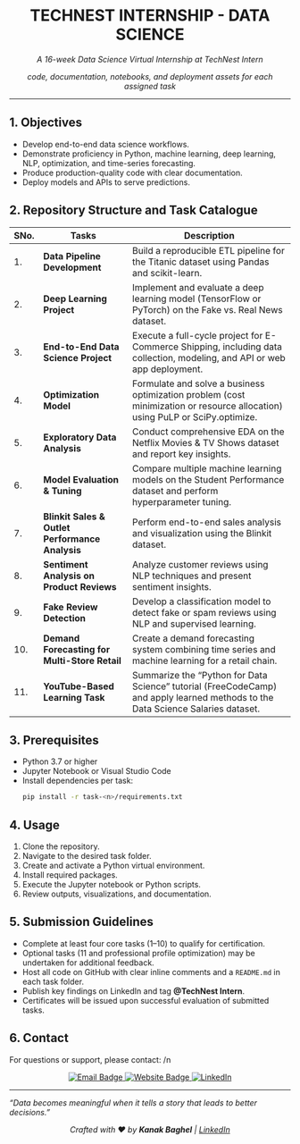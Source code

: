 
<h1 align="center"> TECHNEST INTERNSHIP - DATA SCIENCE </h1>
<p align="center"><em> A 16-week Data Science Virtual Internship at TechNest Intern</em></p>
<p align="center"><em> code, documentation, notebooks, and deployment assets for each assigned task </em></p>

---

## 1. Objectives

- Develop end-to-end data science workflows.  
- Demonstrate proficiency in Python, machine learning, deep learning, NLP, optimization, and time-series forecasting.  
- Produce production-quality code with clear documentation.  
- Deploy models and APIs to serve predictions.

## 2. Repository Structure and Task Catalogue
| SNo. | Tasks                  | Description |
|-------|------------------------|-------------|
|1.| **Data Pipeline Development** | Build a reproducible ETL pipeline for the Titanic dataset using Pandas and scikit-learn. |             
|2.| **Deep Learning Project**     |Implement and evaluate a deep learning model (TensorFlow or PyTorch) on the Fake vs. Real News dataset.|
|3.| **End-to-End Data Science Project** |Execute a full-cycle project for E-Commerce Shipping, including data collection, modeling, and API or web app deployment.|
|4.| **Optimization Model**        | Formulate and solve a business optimization problem (cost minimization or resource allocation) using PuLP or SciPy.optimize.|
|5.| **Exploratory Data Analysis** | Conduct comprehensive EDA on the Netflix Movies & TV Shows dataset and report key insights.|
|6.| **Model Evaluation & Tuning** | Compare multiple machine learning models on the Student Performance dataset and perform hyperparameter tuning.|
|7.| **Blinkit Sales & Outlet Performance Analysis**  | Perform end-to-end sales analysis and visualization using the Blinkit dataset.|
|8.| **Sentiment Analysis on Product Reviews**        | Analyze customer reviews using NLP techniques and present sentiment insights.|
|9.| **Fake Review Detection**                        | Develop a classification model to detect fake or spam reviews using NLP and supervised learning.|
|10.| **Demand Forecasting for Multi-Store Retail**   | Create a demand forecasting system combining time series and machine learning for a retail chain.|
|11.| **YouTube-Based Learning Task**                 | Summarize the “Python for Data Science” tutorial (FreeCodeCamp) and apply learned methods to the Data Science Salaries dataset. |

## 3. Prerequisites

- Python 3.7 or higher  
- Jupyter Notebook or Visual Studio Code  
- Install dependencies per task:  
  ```bash
  pip install -r task-<n>/requirements.txt
  ```

## 4. Usage

1. Clone the repository.  
2. Navigate to the desired task folder.  
3. Create and activate a Python virtual environment.  
4. Install required packages.  
5. Execute the Jupyter notebook or Python scripts.  
6. Review outputs, visualizations, and documentation.

## 5. Submission Guidelines

- Complete at least four core tasks (1–10) to qualify for certification.  
- Optional tasks (11 and professional profile optimization) may be undertaken for additional feedback.  
- Host all code on GitHub with clear inline comments and a `README.md` in each task folder.  
- Publish key findings on LinkedIn and tag **@TechNest Intern**.  
- Certificates will be issued upon successful evaluation of submitted tasks.

## 6. Contact

For questions or support, please contact:
/n
<p align="center">
  <a href="mailto:technestintern.intern@gmail.com">
    <img src="https://img.shields.io/badge/Email-D14836?style=for-the-badge&logo=gmail&logoColor=white" alt="Email Badge"/>
  </a>
  <a href="https://technestintern.intern.github.io" target="_blank">
    <img src="https://img.shields.io/badge/Website-000000?style=for-the-badge&logo=github&logoColor=white" alt="Website Badge"/>
  </a>
   <a href="https://www.linkedin.com/company/technestintern/posts/?feedView=all">
    <img src="https://img.shields.io/badge/LinkedIn-%230077B5.svg?style=for-the-badge&logo=linkedin&logoColor=white" alt="LinkedIn"/>
  </a>
</p>
  

-------------

<p align="centre"><em>“Data becomes meaningful when it tells a story that leads to better decisions.”</em></p>

<p align="center"><em>Crafted with ♥ by <strong>Kanak Baghel</strong> | <a href="https://www.linkedin.com/in/kanakbaghel">LinkedIn</a></em></p>

